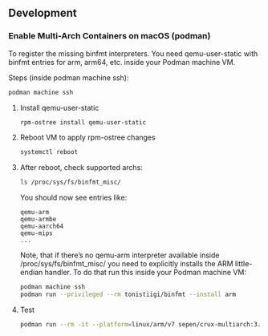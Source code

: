 ## Development

### Enable Multi-Arch Containers on macOS (podman)

To register the missing binfmt interpreters. You need qemu-user-static with binfmt entries for arm, arm64, etc. inside your Podman machine VM.

Steps (inside podman machine ssh):
```sh
podman machine ssh
```

1. Install qemu-user-static
   ```sh
   rpm-ostree install qemu-user-static
   ```

2. Reboot VM to apply rpm-ostree changes
   ```sh
   systemctl reboot
   ```

3. After reboot, check supported archs:
   ```sh
   ls /proc/sys/fs/binfmt_misc/
   ```

   You should now see entries like:
   ```
   qemu-arm
   qemu-armbe
   qemu-aarch64
   qemu-mips
   ...
   ```

   Note, that if there’s no qemu-arm interpreter available inside /proc/sys/fs/binfmt_misc/ you need to explicitly installs the ARM little-endian handler. To do that run this inside your Podman machine VM:
   ```sh
   podman machine ssh
   podman run --privileged --rm tonistiigi/binfmt --install arm
   ```

4. Test
   ```sh
   podman run --rm -it --platform=linux/arm/v7 sepen/crux-multiarch:3.8 uname -m
   ```
